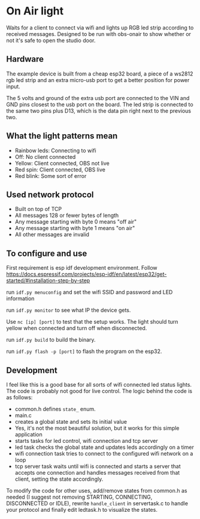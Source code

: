 # On Air light

Waits for a client to connect via wifi and lights up RGB led strip according to received messages.
Designed to be run with obs-onair to show whether or not it's safe to open the studio door.

## Hardware

The example device is built from a cheap esp32 board, a piece of a ws2812 rgb led strip and
an extra micro-usb port to get a better position for power input.

The 5 volts and ground of the extra usb port are connected to the VIN and GND pins closest to the
usb port on the board. The led strip is connected to the same two pins plus D13, which is the
data pin right next to the previous two.

## What the light patterns mean

- Rainbow leds: Connecting to wifi
- Off: No client connected
- Yellow: Client connected, OBS not live
- Red spin: Client connected, OBS live
- Red blink: Some sort of error

## Used network protocol

- Built on top of TCP
- All messages 128 or fewer bytes of length
- Any message starting with byte 0 means "off air"
- Any message starting with byte 1 means "on air"
- All other messages are invalid

## To configure and use

First requirement is esp idf development environment. Follow
https://docs.espressif.com/projects/esp-idf/en/latest/esp32/get-started/#installation-step-by-step

run `idf.py menuconfig` and set the wifi SSID and password and LED information

run `idf.py monitor` to see what IP the device gets.

Use `nc [ip] [port]` to test that the setup works. The light should turn yellow when connected and
turn off when disconnected.

run `idf.py build` to build the binary.

run `idf.py flash -p [port]` to flash the program on the esp32.

## Development

I feel like this is a good base for all sorts of wifi connected led status lights.
The code is probably not good for live control.
The logic behind the code is as follows:

- common.h defines `state_` enum.
- main.c
 - creates a global state and sets its initial value
  - Yes, it's not the most beautiful solution, but it works for this simple application
 - starts tasks for led control, wifi connection and tcp server
- led task checks the global state and updates leds accordingly on a timer
- wifi connection task tries to connect to the configured wifi network on a loop
- tcp server task waits until wifi is connected and starts a server that accepts one connection
  and handles messages received from that client, setting the state accordingly.

To modify the code for other uses, add/remove states from common.h as needed
(I suggest not removing STARTING, CONNECTING, DISCONNECTED or IDLE),
rewrite `handle_client` in servertask.c to handle your protocol and finally edit
ledtask.h to visualize the states.

